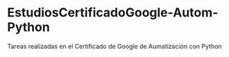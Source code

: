# EstudiosCertificadoGoogle-Autom-Python
Tareas realizadas en el Certificado de Google de Aumatización con Python
